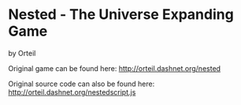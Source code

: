 # Nested - The Universe Expanding Game
by Orteil

Original game can be found here: 
http://orteil.dashnet.org/nested

Original source code can also be found here: 
http://orteil.dashnet.org/nestedscript.js

